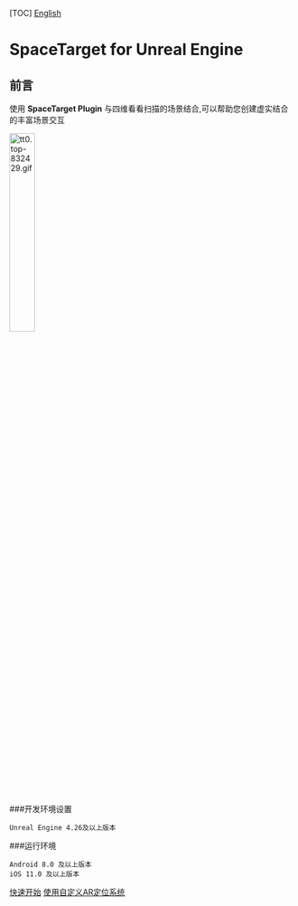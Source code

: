 [TOC]
[English](README_EN.md "English")

# SpaceTarget for Unreal Engine

## 前言
使用 **SpaceTarget Plugin** 与四维看看扫描的场景结合,可以帮助您创建虚实结合的丰富场景交互


<img src=doc/ueimgs/60ddcb1246dc4.gif width = "30%"  alt="tt0.top-832429.gif"/>

###开发环境设置

	Unreal Engine 4.26及以上版本

###运行环境

	Android 8.0 及以上版本
	iOS 11.0 及以上版本


[快速开始](QUICKSTART.md "快速开始")
[使用自定义AR定位系统](OTHERARSYSTEM.md "使用自定义AR定位系统")
